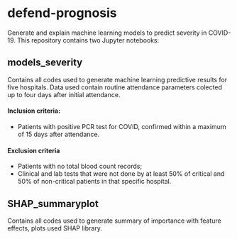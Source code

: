 # defend-prognosis

Generate and explain machine learning models to predict severity in COVID-19.
This repository contains two Jupyter notebooks:  

## models_severity 

Contains all codes used to generate machine learning predictive results for five hospitals. 
Data used contain routine attendance parameters colected up to four days after initial attendance.

#### Inclusion criteria:
- Patients with positive PCR test for COVID, confirmed within a maximum of 15 days after attendance. 

#### Exclusion criteria
- Patients with no total blood count records;
- Clinical and lab tests that were not done by at least 50\% of critical and 50\% of non-critical patients in that specific hospital. 

## SHAP_summaryplot

Contains all codes used to generate summary of importance with feature effects, plots used SHAP library.
